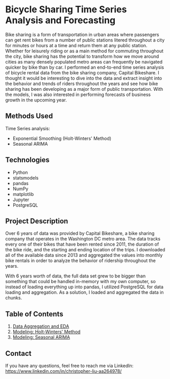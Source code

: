 # Bicycle Sharing Time Series Analysis and Forecasting

Bike sharing is a form of transportation in urban areas where passengers can get rent bikes from a number of public stations litered throughout a city for minutes or hours at a time and return them at any public station. Whether for leisurely riding or as a main method for commuting throughout the city, bike sharing has the potential to transform how we move around cities as many densely populated metro areas can frequently be navigated quicker by bike than by car. I performed an end-to-end time series analysis of bicycle rental data from the bike sharing company, Capital Bikeshare. I thought it would be interesting to dive into the data and extract insight into the behavior and trends of riders throughout the years and see how bike sharing has been developing as a major form of public transportation. With the models, I was also interested in performing forecasts of business growth in the upcoming year.


## Methods Used
Time Series analysis:
* Exponential Smoothing (Holt-Winters' Method)
* Seasonal ARIMA


## Technologies
* Python
* statsmodels
* pandas
* NumPy
* matplotlib
* Jupyter
* PostgreSQL


## Project Description

Over 6 years of data was provided by Capital Bikeshare, a bike sharing company that operates in the Washington DC metro area. The data tracks every one of their bikes that have been rented since 2011, the duration of the bike ride, and the starting and ending location of the trips. I downloaded all of the available data since 2013 and aggregated the values into monthly bike rentals in order to analyze the behavior of ridership throughout the years. 

With 6 years worth of data, the full data set grew to be bigger than something that could be handled in-memory with my own computer, so instead of loading everything up into pandas, I utilized PostgreSQL for data loading and aggregation. As a solution, I loaded and aggregated the data in chunks. 


## Table of Contents
1. [Data Aggregation and EDA](https://github.com/Christopher-Liu/bikeshare-ts-analysis/blob/master/1-Data_Aggregation_and_EDA.ipynb) 
2. [Modeling: Holt-Winters' Method](https://github.com/Christopher-Liu/bikeshare-ts-analysis/blob/master/2-Modeling_Holt-Winters_Method.ipynb)
3. [Modeling: Seasonal ARIMA](https://github.com/Christopher-Liu/bikeshare-ts-analysis/blob/master/3-Modeling_Seasonal_ARIMA.ipynb)


## Contact
If you have any questions, feel free to reach me via LinkedIn:
https://www.linkedin.com/in/christopher-liu-aa264978/
